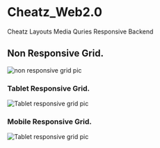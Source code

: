 # Cheatz_Web2.0
Cheatz Layouts  Media Quries Responsive Backend 
## Non Responsive Grid.
 ![non responsive grid pic](https://i.imgur.com/s6a0SQ4.png)
### Tablet Responsive Grid.
![Tablet responsive grid pic](https://i.imgur.com/Om2w9iV.png)
### Mobile Responsive Grid.
![Tablet responsive grid pic](https://i.imgur.com/afrKnut.png)
